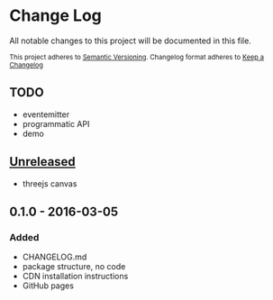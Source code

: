 # Change Log

All notable changes to this project will be documented in this file.

<sub>This project adheres to [Semantic Versioning](http://semver.org/).
Changelog format adheres to [Keep a Changelog](http://keepachangelog.com/)</sub>

## TODO

- eventemitter
- programmatic API
- demo

## [Unreleased]
- threejs canvas

## **0.1.0** - 2016-03-05
### Added
- CHANGELOG.md
- package structure, no code
- CDN installation instructions
- GitHub pages

[Unreleased]: https://github.com/fibo/tris3d-canvas/compare/v.0.1.0...HEAD
[0.2.0]: https://github.com/fibo/tris3d-canvas/compare/v0.2.0...v0.1.0

